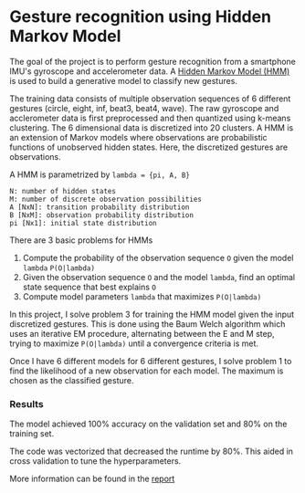 # Gesture recognition using Hidden Markov Model


The goal of the project is to perform gesture recognition from a smartphone IMU's gyroscope and accelerometer data. A [Hidden Markov Model (HMM)](https://en.wikipedia.org/wiki/Hidden_Markov_model) is used to build a generative model to classify new gestures.

The training data consists of multiple observation sequences of 6 different gestures (circle, eight, inf, beat3, beat4, wave). The raw gyroscope and acclerometer data is first preprocessed and then quantized using k-means clustering. The 6 dimensional data is discretized into 20 clusters. A HMM is an extension of Markov models where observations are probabilistic functions of unobserved hidden states. Here, the discretized gestures are observations.

A HMM is parametrized by `lambda = {pi, A, B}`
```
N: number of hidden states
M: number of discrete observation possibilities
A [NxN]: transition probability distribution
B [NxM]: observation probability distribution
pi [Nx1]: initial state distribution
```

There are 3 basic problems for HMMs
1. Compute the probability of the observation sequence `O` given the model `lambda` `P(O|lambda)`
2. Given the observation sequence `O` and the model `lambda`, find an optimal state sequence that best explains `O`
3. Compute model parameters `lambda` that maximizes `P(O|lambda)`

In this project, I solve problem 3 for training the HMM model given the input discretized gestures. This is done using the Baum Welch algorithm which uses an iterative EM procedure, alternating between the E and M step, trying to maximize `P(O|lambda)` until a convergence criteria is met. 

Once I have 6 different models for 6 different gestures, I solve problem 1 to find the likelihood of a new observation for each model. The maximum is chosen as the classified gesture. 

### Results

The model achieved 100% accuracy on the validation set and 80% on the training set.

The code was vectorized that decreased the runtime by 80%. This aided in cross validation to tune the hyperparameters.

More information can be found in the [report](./report/project3.pdf)

